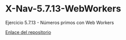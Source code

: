 # X-Nav-5.7.13-WebWorkers
Ejercicio 5.7.13 - Números primos con Web Workers
<p><a href="http://scarro.github.io/X-Nav-5.7.13-WebWorkers/">Enlace del repositorio</a></p>
